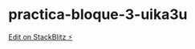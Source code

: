 # practica-bloque-3-uika3u

[Edit on StackBlitz ⚡️](https://stackblitz.com/edit/practica-bloque-3-uika3u)